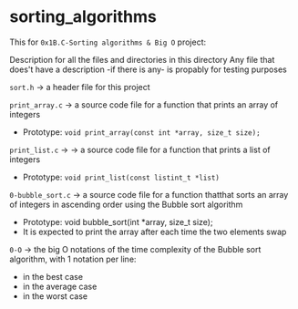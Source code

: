 # sorting_algorithms
This for `0x1B.C-Sorting algorithms & Big O` project:

Description for all the files and directories in this directory
Any file that does't have a description -if there is any- is propably for testing purposes


`sort.h` -> a header file for this project


`print_array.c` -> a source code file for a function that prints an array of integers
- Prototype: `void print_array(const int *array, size_t size);`


`print_list.c` -> -> a source code file for a function that prints a list of integers
- Prototype: `void print_list(const listint_t *list)`


`0-bubble_sort.c` -> a source code file for a function thatthat sorts an array of integers in ascending order using the Bubble sort algorithm
- Prototype: void bubble_sort(int *array, size_t size);
- It is expected to print the array after each time the two elements swap

`0-O` -> the big O notations of the time complexity of the Bubble sort algorithm, with 1 notation per line:
- in the best case
- in the average case
- in the worst case

